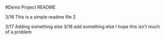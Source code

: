 #Demo Project README

3/16 This is a simple readme file 2

3/17 Adding something else
3/18 add something else
I hope this isn't much of a problem